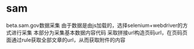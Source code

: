 # sam
beta.sam.gov数据采集  由于数据是由js加载的，选择selenium+webdriver的方式进行采集  本部分为采集基本数据内容代码  采取拼接url构造页码url，在页码页面通过rule获取全部文章的url，从而获取附件的内容
